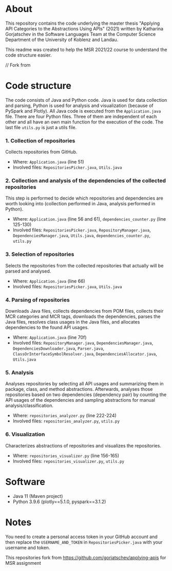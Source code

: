 # About
This repository contains the code underlying the master thesis "Applying API Categories to the Abstractions Using APIs" (2021) written by Katharina Gorjatschev in the Software Languages Team at the Computer Science Department of the University of Koblenz and Landau.

This readme was created to help the MSR 2021/22 course to understand the code structure easier. 

// Fork from 

# Code structure
The code consists of Java and Python code. Java is used for data collection and parsing, Python is used for analysis and visualization (because of PySpark and Plotly). All Java code is executed from the `Application.java` file. There are four Python files. Three of them are independent of each other and all have an own main function for the execution of the code. The last file `utils.py` is just a utils file.

### 1. Collection of repositories
Collects repositories from GitHub.
* Where: `Application.java` (line 51)
* Involved files: `RepositoriesPicker.java`, `Utils.java`

### 2. Collection and analysis of the dependencies of the collected repositories
This step is performed to decide which repositories and dependencies are worth looking into (collection performed in Java, analysis performed in Python).
* Where: `Application.java` (line 56 and 61), `dependencies_counter.py` (line 125-130)
* Involved files: `RepositoriesPicker.java`, `RepositoryManager.java`, `DependenciesManager.java`, `Utils.java`, `dependencies_counter.py`, `utils.py`

### 3. Selection of repositories
Selects the repositories from the collected repositories that actually will be parsed and analysed.
* Where: `Application.java` (line 66)
* Involved files: `RepositoriesPicker.java`, `Utils.java`

### 4. Parsing of repositories
Downloads Java files, collects dependencies from POM files, collects their MCR categories and MCR tags, downloads the dependencies, parses the Java files, resolves class usages in the Java files, and allocates dependencies to the found API usages.
* Where: `Application.java` (line 70f)
* Involved files: `RepositoryManager.java`, `DependenciesManager.java`, `DependenciesDownloader.java`, `Parser.java`, `ClassOrInterfaceSymbolResolver.java`, `DependenciesAllocator.java`, `Utils.java`

### 5. Analysis
Analyses repositories by selecting all API usages and summarizing them in package, class, and method abstractions. Afterwards, analyses those repositories based on two dependencies (dependency pair) by counting the API usages of the dependencies and sampling abstractions for manual analysis/classification.
* Where: `repositories_analyzer.py` (line 222-224)
* Involved files: `repositories_analyzer.py`, `utils.py`

### 6. Visualization
Characterizes abstractions of repositories and visualizes the repositories.
* Where: `repositories_visualizer.py` (line 156-165)
* Involved files: `repositories_visualizer.py`, `utils.py`

# Software
* Java 11 (Maven project)
* Python 3.9.6 (plotly==5.1.0, pyspark==3.1.2)

# Notes
You need to create a personal access token in your GitHub account and then replace the `USERNAME_AND_TOKEN` in `RepositoriesPicker.java` with your username and token.

This repositories fork from https://github.com/gorjatschev/applying-apis for MSR assignment